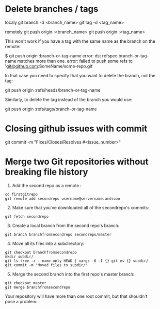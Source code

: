 # Delete branches / tags

localy
 git branch -d <branch_name>
 git tag -d <tag_name>

remotely
 git push origin :<branch_name>
 git push origin :<tag_name>

This won't work if you have a tag with the same name as the branch on the remote:

 $ git push origin :branch-or-tag-name
 error: dst refspec branch-or-tag-name matches more than one.
 error: failed to push some refs to 'git@github.com:SomeName/some-repo.git'

In that case you need to specify that you want to delete the branch, not the tag:

 git push origin :refs/heads/branch-or-tag-name

Similarly, to delete the tag instead of the branch you would use:

 git push origin :refs/tags/branch-or-tag-name

# Closing github issues with commit
 git commit -m "Fixes/Closes/Resolves #<issue_number>"

# Merge two Git repositories without breaking file history
1. Add the second repo as a remote :
```
cd firstgitrepo
git remote add secondrepo username@servername:andsoon
```
2. Make sure that you've downloaded all of the secondrepo's commits:
```
git fetch secondrepo
```
3. Create a local branch from the second repo's branch:
```
git branch branchfromsecondrepo secondrepo/master
```
4. Move all its files into a subdirectory:
```
git checkout branchfromsecondrepo
mkdir subdir/
git ls-tree -z --name-only HEAD | xargs -0 -I {} git mv {} subdir/
git commit -m "Moved files to subdir/"
```
5. Merge the second branch into the first repo's master branch:
```
git checkout master
git merge branchfromsecondrepo
```
Your repository will have more than one root commit, but that shouldn't pose a problem.
